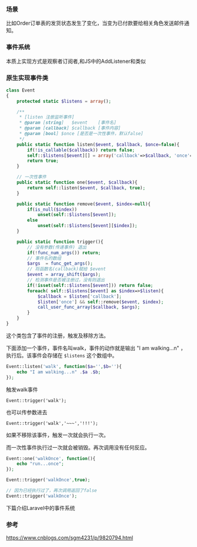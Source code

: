 ### 场景

比如Order订单表的发货状态发生了变化，当变为已付款要给相关角色发送邮件通知。

### 事件系统
本质上实现方式是观察者订阅者,和JS中的AddListener和类似

### 原生实现事件类
```php
class Event 
{ 
    protected static $listens = array(); 

    /**
     * [listen 注册监听事件]
     * @param [string]   $event    [事件名]
     * @param [callback] $callback [事件内容]
     * @param [bool] $once [是否是一次性事件，默认false]
     */
    public static function listen($event, $callback, $once=false){ 
        if(!is_callable($callback)) return false; 
        self::$listens[$event][] = array('callback'=>$callback, 'once'=>$once); 
        return true; 
    } 

    // 一次性事件
    public static function one($event, $callback){ 
        return self::listen($event, $callback, true); 
    } 

    public static function remove($event, $index=null){ 
        if(is_null($index)) 
            unset(self::$listens[$event]); 
        else
            unset(self::$listens[$event][$index]); 
    } 

    public static function trigger(){ 
        // 没有参数(传递事件) 退出
        if(!func_num_args()) return; 
        // 事件名的数组
        $args  = func_get_args(); 
        // 将函数名(callback)赋给 $event
        $event = array_shift($args);
        // 检测事件是否被注册过，没有则退出
        if(!isset(self::$listens[$event])) return false; 
        foreach( self::$listens[$event] as $index=>$listen){ 
            $callback = $listen['callback']; 
            $listen['once'] && self::remove($event, $index); 
            call_user_func_array($callback, $args); 
        } 
    } 
}

```

这个类包含了事件的注册，触发及移除方法。

下面添加一个事件，事件名叫walk，事件的动作就是输出 "I am walking...n" ，执行后。该事件会存储在 `$listens` 这个数组中。

```php
Event::listen('walk', function($a='',$b=''){ 
    echo "I am walking...n" .$a .$b; 
}); 
```

触发walk事件

`Event::trigger('walk');`

也可以传参数进去

`Event::trigger('walk','~~~','!!!'); `

如果不移除该事件，触发一次就会执行一次。

而一次性事件执行过一次就会被销毁。再次调用没有任何反应。

```php
Event::one('walkOnce', function(){ 
    echo "run...once"; 
}); 

Event::trigger('walkOnce',true);

// 因为已经执行过了，再次调用返回了false
Event::trigger('walkOnce');
```

下篇介绍Laravel中的事件系统

### 参考
https://www.cnblogs.com/sgm4231/p/9820794.html
